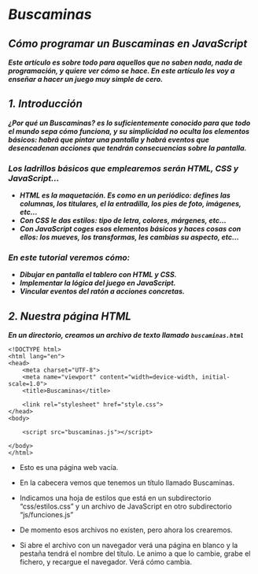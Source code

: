 # **_Buscaminas_**

## **_Cómo programar un Buscaminas en JavaScript_**

**_Este artículo es sobre todo para aquellos que no saben nada, nada de programación, y quiere ver cómo se hace. En este artículo les voy a enseñar a hacer un juego muy simple de cero._**

## **_1. Introducción_**

**_¿Por qué un Buscaminas? es lo suficientemente conocido para que todo el mundo sepa cómo funciona, y su simplicidad no oculta los elementos básicos: habrá que pintar una pantalla y habrá eventos que desencadenan acciones que tendrán consecuencias sobre la pantalla._**

### **_Los ladrillos básicos que emplearemos serán HTML, CSS y JavaScript..._**

- **_HTML es la maquetación. Es como en un periódico: defines las columnas, los titulares, el la entradilla, los pies de foto, imágenes, etc…_**
- **_Con CSS le das estilos: tipo de letra, colores, márgenes, etc…_**
- **_Con JavaScript coges esos elementos básicos y haces cosas con ellos: los mueves, los transformas, les cambias su aspecto, etc…_**

### **_En este tutorial veremos cómo:_**

- **_Dibujar en pantalla el tablero con HTML y CSS._**
- **_Implementar la lógica del juego en JavaScript._**
- **_Vincular eventos del ratón a acciones concretas._**

## **_2. Nuestra página HTML_**

**_En un directorio, creamos un archivo de texto llamado ```buscaminas.html```_**

```
<!DOCTYPE html>
<html lang="en">
<head>
    <meta charset="UTF-8">
    <meta name="viewport" content="width=device-width, initial-scale=1.0">
    <title>Buscaminas</title>

    <link rel="stylesheet" href="style.css">
</head>
<body>

    <script src="buscaminas.js"></script>
    
</body>
</html>
```

- Esto es una página web vacía.

- En la cabecera vemos que tenemos un título llamado Buscaminas.

- Indicamos una hoja de estilos que está en un subdirectorio “css/estilos.css” y un archivo de JavaScript en otro subdirectorio “js/funciones.js”

- De momento esos archivos no existen, pero ahora los crearemos.

- Si abre el archivo con un navegador verá una página en blanco y la pestaña tendrá el nombre del título. Le animo a que lo cambie, grabe el fichero, y recargue el navegador. Verá cómo cambia.
